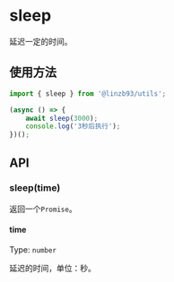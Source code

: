 # sleep
延迟一定的时间。
## 使用方法
```js
import { sleep } from '@linzb93/utils';

(async () => {
    await sleep(3000);
    console.log('3秒后执行');
})();
```
## API
### sleep(time)
返回一个`Promise`。
#### time
Type: `number`

延迟的时间，单位：秒。